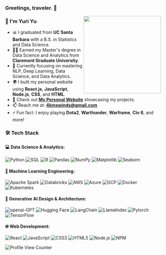 ### Greetings, traveler. 👋
<img align="right" src="assets/whitecat-toy.gif" width="250" height="250" />

### 🧑 I'm Yuri Yu

- 📊 I graduated from **UC Santa Barbara** with a B.S. in Statistics and Data Science.
- 👨‍🎓 Earned my Master's degree in Data Science and Analytics from **Claremont Graduate University**.
- 🌱 Currently focusing on mastering NLP, Deep Learning, Data Science, and Data Analytics.
- 🌍 I built my personal website using **React.js**, **JavaScript**, **Node.js**, **CSS**, and **HTML**.
-  🚀 Check out **[My Personal Website](https://mswinds.github.io/home)** showcasing my projects.
- 📫 Reach me at: **4kmswinds@gmail.com**
- ⚡ Fun fact: I enjoy playing **Dota2**, **Warthunder**, **Warframe**, **Civ 6**, and more!


### 🛠 Tech Stack

#### 💻 Data Science & Analytics:
![Python](https://img.shields.io/badge/Python-333333?style=flat&logo=python&logoColor=3776AB)
![SQL](https://img.shields.io/badge/SQL-333333?style=flat&logo=sql&logoColor=yellow)
![R](https://img.shields.io/badge/R-333333?style=flat&logo=r&logoColor=blue)
![Pandas](https://img.shields.io/badge/Pandas-333333?style=flat&logo=pandas&logoColor=150458)
![NumPy](https://img.shields.io/badge/NumPy-333333?style=flat&logo=numpy&logoColor=3776AB)
![Matplotlib](https://img.shields.io/badge/Matplotlib-333333?style=flat)
![Seaborn](https://img.shields.io/badge/Seaborn-333333?style=flat)
#### 🤖 Machine Learning Engineering:
![Apache Spark](https://img.shields.io/badge/Apache%20Spark-333333?style=flat&logo=apachespark&logoColor=E25A1C)
![Databricks](https://img.shields.io/badge/Databricks-333333?style=flat&logo=databricks&logoColor=FF3621)
![AWS](https://img.shields.io/badge/-AmazonAWS-333333?style=flat&logo=awsorganizations&logoColor=FF6F00)
![Azure](https://img.shields.io/badge/-MicrosoftAzure-333333?style=flat&logo=azuredevops&logoColor=0078D4)
![GCP](https://img.shields.io/badge/GCP-333333?style=flat&logo=google-cloud&logoColor=white)
![Docker](https://img.shields.io/badge/Docker-333333?style=flat&logo=docker&logoColor=2496ED)
![Kubernetes](https://img.shields.io/badge/Kubernetes-333333?style=flat&logo=kubernetes&logoColor=326CE5)
#### 🧠 Generative AI Design & Architecture:
![openai-GPT](https://img.shields.io/badge/-OpenAI-333333?style=flat&logo=openai&logoColor=black)
![Hugging Face](https://img.shields.io/badge/🤗-Hugging%20Face-333333?style=flat&logoColor=yellow)
![LangChain](https://img.shields.io/badge/🐦-LangChain-333333?style=flat)
![LlamaIndex](https://img.shields.io/badge/🦙-LlamaIndex-333333?style=flat)
![Pytorch](https://img.shields.io/badge/PyTorch-333333?style=flat&logo=pytorch&logoColor=EE4C2C)
![TensorFlow](https://img.shields.io/badge/TensorFlow-333333?style=flat&logo=tensorflow&logoColor=FF6F00)
#### 🌐 Web Development:
![React](https://img.shields.io/badge/React-333333?style=flat&logo=react&logoColor=61DAFB)
![JavaScript](https://img.shields.io/badge/JavaScript-333333?style=flat&logo=javascript&logoColor=yellow)
![CSS3](https://img.shields.io/badge/CSS3-333333?style=flat&logo=css3&logoColor=1572B6)
![HTML5](https://img.shields.io/badge/HTML5-333333?style=flat&logo=html5&logoColor=E34F26)
![Node.js](https://img.shields.io/badge/Node.js-333333?style=flat&logo=node.js&logoColor=green)
![NPM](https://img.shields.io/badge/NPM-333333?style=flat&logo=npm&logoColor=CB3837)

![Profile View Counter](https://komarev.com/ghpvc/?username=MSWinds)



